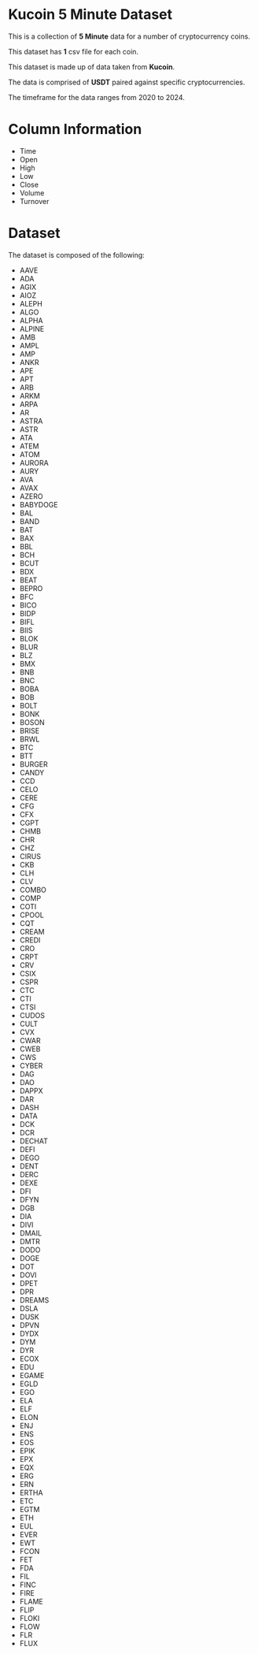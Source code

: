 # Kucoin 5 Minute Dataset   

This is a collection of **5 Minute** data for a number of cryptocurrency coins.    

This dataset has **1** csv file for each coin.    

This dataset is made up of data taken from **Kucoin**.    

The data is comprised of **USDT** paired against specific cryptocurrencies.

The timeframe for the data ranges from 2020 to 2024.    
       
   
# Column Information         

* Time      
* Open    
* High           
* Low            
* Close       
* Volume         
* Turnover      
      

# Dataset    

The dataset is composed of the following: 

* AAVE
* ADA 
* AGIX
* AIOZ
* ALEPH
* ALGO
* ALPHA
* ALPINE
* AMB
* AMPL
* AMP
* ANKR
* APE
* APT
* ARB
* ARKM
* ARPA
* AR
* ASTRA
* ASTR
* ATA   
* ATEM    
* ATOM
* AURORA
* AURY
* AVA
* AVAX  
* AZERO    
* BABYDOGE    
* BAL    
* BAND    
* BAT    
* BAX    
* BBL    
* BCH    
* BCUT    
* BDX  
* BEAT    
* BEPRO    
* BFC    
* BICO    
* BIDP    
* BIFL    
* BIIS    
* BLOK
* BLUR    
* BLZ    
* BMX
* BNB
* BNC  
* BOBA    
* BOB    
* BOLT    
* BONK    
* BOSON    
* BRISE   
* BRWL    
* BTC     
* BTT    
* BURGER    
* CANDY   
* CCD    
* CELO    
* CERE    
* CFG    
* CFX    
* CGPT    
* CHMB    
* CHR    
* CHZ    
* CIRUS   
* CKB   
* CLH    
* CLV    
* COMBO    
* COMP   
* COTI    
* CPOOL    
* CQT   
* CREAM    
* CREDI    
* CRO    
* CRPT    
* CRV   
* CSIX    
* CSPR    
* CTC    
* CTI    
* CTSI    
* CUDOS    
* CULT    
* CVX    
* CWAR    
* CWEB   
* CWS    
* CYBER    
* DAG 
* DAO    
* DAPPX    
* DAR    
* DASH    
* DATA    
* DCK    
* DCR   
* DECHAT    
* DEFI
* DEGO
* DENT
* DERC
* DEXE
* DFI
* DFYN
* DGB
* DIA
* DIVI
* DMAIL
* DMTR
* DODO    
* DOGE    
* DOT    
* DOVI    
* DPET    
* DPR     
* DREAMS    
* DSLA    
* DUSK 
* DPVN    
* DYDX
* DYM    
* DYR    
* ECOX
* EDU    
* EGAME    
* EGLD    
* EGO    
* ELA    
* ELF    
* ELON    
* ENJ    
* ENS
* EOS    
* EPIK    
* EPX    
* EQX    
* ERG    
* ERN    
* ERTHA     
* ETC    
* EGTM
* ETH    
* EUL   
* EVER    
* EWT    
* FCON
* FET
* FDA    
* FIL    
* FINC    
* FIRE    
* FLAME    
* FLIP     
* FLOKI    
* FLOW   
* FLR    
* FLUX    

